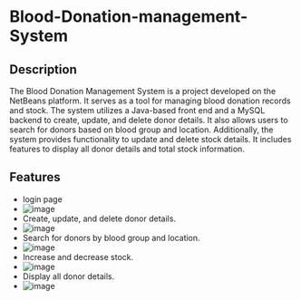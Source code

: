 # Blood-Donation-management-System
## Description
The Blood Donation Management System is a project developed on the NetBeans platform. It serves as a tool for managing blood donation records and stock. The system utilizes a Java-based front end and a MySQL backend to create, update, and delete donor details. It also allows users to search for donors based on blood group and location. Additionally, the system provides functionality to update and delete stock details. It includes features to display all donor details and total stock information.
## Features
+ login page
+ ![image](https://github.com/likhi0005/Blood-Donation-management-System/assets/124158436/1f067a2a-4e70-4b99-80ee-f8047ee3f4af)
+ Create, update, and delete donor details.
+ ![image](https://github.com/likhi0005/Blood-Donation-management-System/assets/124158436/8a57fbb1-3281-4190-803d-8adafbf8da11)
+ Search for donors by blood group and location.
+ ![image](https://github.com/likhi0005/Blood-Donation-management-System/assets/124158436/085f694b-4958-4f14-914a-2b5f8a0a352e)
+ Increase and decrease stock.
+ ![image](https://github.com/likhi0005/Blood-Donation-management-System/assets/124158436/c3fef45c-fbdc-47da-98ec-3eeaecaa1868)
+ Display all donor details.
+ ![image](https://github.com/likhi0005/Blood-Donation-management-System/assets/124158436/4382e6b3-a280-4c48-99c9-70ef7416706f)
